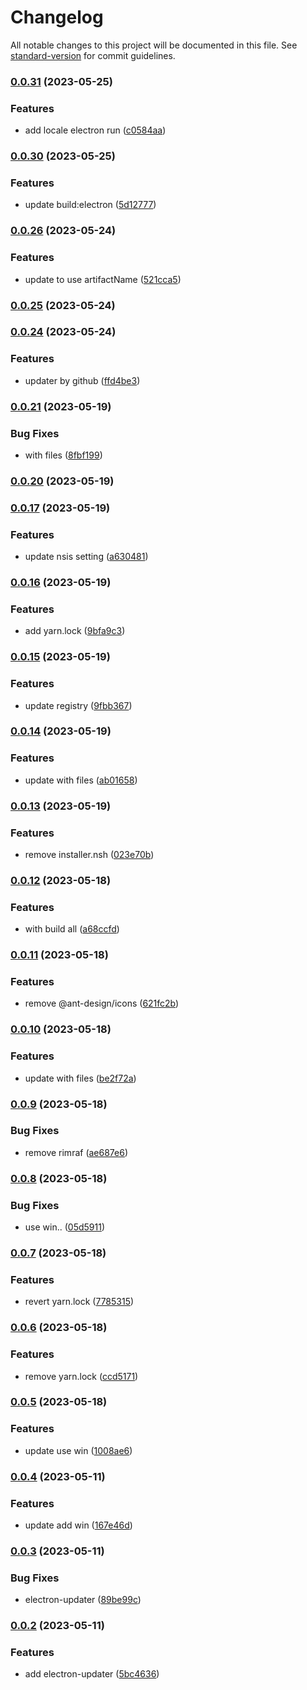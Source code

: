 # Changelog

All notable changes to this project will be documented in this file. See [standard-version](https://github.com/conventional-changelog/standard-version) for commit guidelines.

### [0.0.31](https://github.com/if0r/electron-umi/compare/v0.0.30...v0.0.31) (2023-05-25)


### Features

*  add locale electron run ([c0584aa](https://github.com/if0r/electron-umi/commit/c0584aafae7955277760412f7de84afd8201e2ae))

### [0.0.30](https://github.com/if0r/electron-umi/compare/v0.0.26...v0.0.30) (2023-05-25)


### Features

* update build:electron ([5d12777](https://github.com/if0r/electron-umi/commit/5d12777cade0ad248e18375bd1a02309d63f76ba))

### [0.0.26](https://github.com/if0r/electron-umi/compare/v0.0.25...v0.0.26) (2023-05-24)


### Features

* update to use artifactName ([521cca5](https://github.com/if0r/electron-umi/commit/521cca54eb3170cba222ad0e8a17489d3670c311))

### [0.0.25](https://github.com/if0r/electron-umi/compare/v0.0.24...v0.0.25) (2023-05-24)

### [0.0.24](https://github.com/if0r/electron-umi/compare/v0.0.21...v0.0.24) (2023-05-24)


### Features

* updater by github ([ffd4be3](https://github.com/if0r/electron-umi/commit/ffd4be30c2d1b64ffeeee19d1f081a7e94890df1))

### [0.0.21](https://github.com/if0r/electron-umi/compare/v0.0.20...v0.0.21) (2023-05-19)


### Bug Fixes

* with files ([8fbf199](https://github.com/if0r/electron-umi/commit/8fbf199871a1fc396f133b6bcf608888f7484ad8))

### [0.0.20](https://github.com/if0r/electron-umi/compare/v0.0.17...v0.0.20) (2023-05-19)

### [0.0.17](https://github.com/if0r/electron-umi/compare/v0.0.16...v0.0.17) (2023-05-19)


### Features

* update nsis setting ([a630481](https://github.com/if0r/electron-umi/commit/a6304819d45ba4ba54799fd6dbeedc0e5a47ed93))

### [0.0.16](https://github.com/if0r/electron-umi/compare/v0.0.15...v0.0.16) (2023-05-19)


### Features

* add yarn.lock ([9bfa9c3](https://github.com/if0r/electron-umi/commit/9bfa9c38d6c1bc916bdd52dccc1c5c52a693cf86))

### [0.0.15](https://github.com/if0r/electron-umi/compare/v0.0.14...v0.0.15) (2023-05-19)


### Features

* update registry ([9fbb367](https://github.com/if0r/electron-umi/commit/9fbb3678f2898aea7b7d19facab3bca859da5da1))

### [0.0.14](https://github.com/if0r/electron-umi/compare/v0.0.13...v0.0.14) (2023-05-19)


### Features

* update with files ([ab01658](https://github.com/if0r/electron-umi/commit/ab0165878bed716e64f17a840fd4cbbc8fcc3add))

### [0.0.13](https://github.com/if0r/electron-umi/compare/v0.0.12...v0.0.13) (2023-05-19)


### Features

* remove installer.nsh ([023e70b](https://github.com/if0r/electron-umi/commit/023e70b11768c32761015e63f5755ecdfeae14bc))

### [0.0.12](https://github.com/if0r/electron-umi/compare/v0.0.11...v0.0.12) (2023-05-18)


### Features

* with build all ([a68ccfd](https://github.com/if0r/electron-umi/commit/a68ccfdf1a8d6efd62362afe85bf6055d8c7275d))

### [0.0.11](https://github.com/if0r/electron-umi/compare/v0.0.10...v0.0.11) (2023-05-18)


### Features

* remove @ant-design/icons ([621fc2b](https://github.com/if0r/electron-umi/commit/621fc2b9a0fe0cd7082540aef3112361f0c078b6))

### [0.0.10](https://github.com/if0r/electron-umi/compare/v0.0.9...v0.0.10) (2023-05-18)


### Features

* update with files ([be2f72a](https://github.com/if0r/electron-umi/commit/be2f72ae361a60305453fa176418ae1b724c49ef))

### [0.0.9](https://github.com/if0r/electron-umi/compare/v0.0.8...v0.0.9) (2023-05-18)


### Bug Fixes

* remove rimraf ([ae687e6](https://github.com/if0r/electron-umi/commit/ae687e629b3b03fa91e05216b0d13c7247e7f3ae))

### [0.0.8](https://github.com/if0r/electron-umi/compare/v0.0.7...v0.0.8) (2023-05-18)


### Bug Fixes

* use win.. ([05d5911](https://github.com/if0r/electron-umi/commit/05d5911a0f30949b9b2568e58491c8f995b998e0))

### [0.0.7](https://github.com/if0r/electron-umi/compare/v0.0.6...v0.0.7) (2023-05-18)


### Features

* revert yarn.lock ([7785315](https://github.com/if0r/electron-umi/commit/7785315c5145a4efb2b67336f0da82350037e3fc))

### [0.0.6](https://github.com/if0r/electron-umi/compare/v0.0.5...v0.0.6) (2023-05-18)


### Features

* remove yarn.lock ([ccd5171](https://github.com/if0r/electron-umi/commit/ccd5171c4c9927479a3327fb808b71dc5f301c76))

### [0.0.5](https://github.com/if0r/electron-umi/compare/v0.0.4...v0.0.5) (2023-05-18)


### Features

* update use win ([1008ae6](https://github.com/if0r/electron-umi/commit/1008ae67f5e77c4813058f9672760733114c3518))

### [0.0.4](https://github.com/if0r/electron-umi/compare/v0.0.3...v0.0.4) (2023-05-11)


### Features

* update add win ([167e46d](https://github.com/if0r/electron-umi/commit/167e46deb259f9975e1b594a2f5ab264ee3a80f2))

### [0.0.3](https://github.com/if0r/electron-umi/compare/v0.0.2...v0.0.3) (2023-05-11)


### Bug Fixes

* electron-updater ([89be99c](https://github.com/if0r/electron-umi/commit/89be99cb367498d51006fa6b9ebd2585135b4d16))

### [0.0.2](https://github.com/if0r/electron-umi/compare/v0.0.1...v0.0.2) (2023-05-11)


### Features

* add electron-updater ([5bc4636](https://github.com/if0r/electron-umi/commit/5bc4636381cfc34f2c49ad4129fad739dc6cc267))
